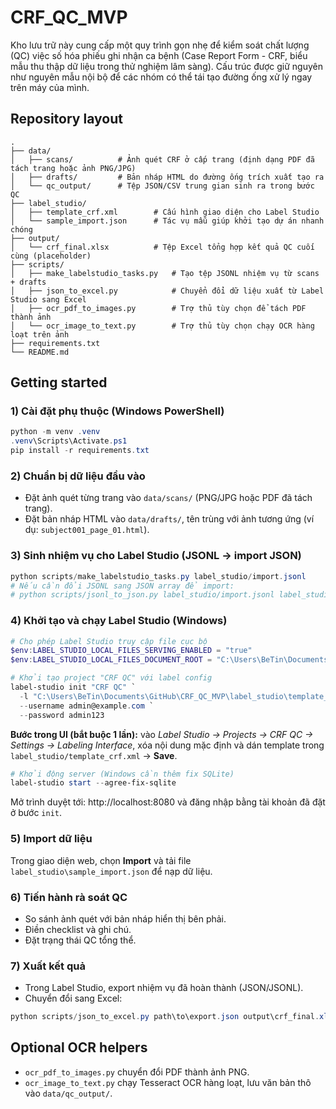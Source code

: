 # CRF_QC_MVP

Kho lưu trữ này cung cấp một quy trình gọn nhẹ để kiểm soát chất lượng (QC) việc số hóa phiếu ghi nhận ca bệnh (Case Report Form - CRF, biểu mẫu thu thập dữ liệu trong thử nghiệm lâm sàng). Cấu trúc được giữ nguyên như nguyên mẫu nội bộ để các nhóm có thể tái tạo đường ống xử lý ngay trên máy của mình.

## Repository layout

```
.
├── data/
│   ├── scans/          # Ảnh quét CRF ở cấp trang (định dạng PDF đã tách trang hoặc ảnh PNG/JPG)
│   ├── drafts/         # Bản nháp HTML do đường ống trích xuất tạo ra
│   └── qc_output/      # Tệp JSON/CSV trung gian sinh ra trong bước QC
├── label_studio/
│   ├── template_crf.xml        # Cấu hình giao diện cho Label Studio
│   └── sample_import.json      # Tác vụ mẫu giúp khởi tạo dự án nhanh chóng
├── output/
│   └── crf_final.xlsx          # Tệp Excel tổng hợp kết quả QC cuối cùng (placeholder)
├── scripts/
│   ├── make_labelstudio_tasks.py   # Tạo tệp JSONL nhiệm vụ từ scans + drafts
│   ├── json_to_excel.py            # Chuyển đổi dữ liệu xuất từ Label Studio sang Excel
│   ├── ocr_pdf_to_images.py        # Trợ thủ tùy chọn để tách PDF thành ảnh
│   └── ocr_image_to_text.py        # Trợ thủ tùy chọn chạy OCR hàng loạt trên ảnh
├── requirements.txt
└── README.md
```

## Getting started

### 1) Cài đặt phụ thuộc (Windows PowerShell)
```powershell
python -m venv .venv
.venv\Scripts\Activate.ps1
pip install -r requirements.txt
```

### 2) Chuẩn bị dữ liệu đầu vào
- Đặt ảnh quét từng trang vào `data/scans/` (PNG/JPG hoặc PDF đã tách trang).
- Đặt bản nháp HTML vào `data/drafts/`, tên trùng với ảnh tương ứng (ví dụ: `subject001_page_01.html`).

### 3) Sinh nhiệm vụ cho Label Studio (JSONL → import JSON)
```powershell
python scripts/make_labelstudio_tasks.py label_studio/import.jsonl
# Nếu cần đổi JSONL sang JSON array để import:
# python scripts/jsonl_to_json.py label_studio/import.jsonl label_studio/sample_import.json
```

### 4) Khởi tạo và chạy Label Studio (Windows)
```powershell
# Cho phép Label Studio truy cập file cục bộ
$env:LABEL_STUDIO_LOCAL_FILES_SERVING_ENABLED = "true"
$env:LABEL_STUDIO_LOCAL_FILES_DOCUMENT_ROOT = "C:\Users\BeTin\Documents\GitHub\CRF_QC_MVP"

# Khởi tạo project "CRF QC" với label config
label-studio init "CRF QC" `
  -l "C:\Users\BeTin\Documents\GitHub\CRF_QC_MVP\label_studio\template_crf.xml" `
  --username admin@example.com `
  --password admin123
```

**Bước trong UI (bắt buộc 1 lần):** vào *Label Studio → Projects → CRF QC → Settings → Labeling Interface*, xóa nội dung mặc định và dán template trong `label_studio/template_crf.xml` → **Save**.

```powershell
# Khởi động server (Windows cần thêm fix SQLite)
label-studio start --agree-fix-sqlite
```
Mở trình duyệt tới: http://localhost:8080 và đăng nhập bằng tài khoản đã đặt ở bước `init`.

### 5) Import dữ liệu
Trong giao diện web, chọn **Import** và tải file `label_studio\sample_import.json` để nạp dữ liệu.

### 6) Tiến hành rà soát QC
- So sánh ảnh quét với bản nháp hiển thị bên phải.
- Điền checklist và ghi chú.
- Đặt trạng thái QC tổng thể.

### 7) Xuất kết quả
- Trong Label Studio, export nhiệm vụ đã hoàn thành (JSON/JSONL).
- Chuyển đổi sang Excel:
```powershell
python scripts/json_to_excel.py path\to\export.json output\crf_final.xlsx
```

## Optional OCR helpers
- `ocr_pdf_to_images.py` chuyển đổi PDF thành ảnh PNG.
- `ocr_image_to_text.py` chạy Tesseract OCR hàng loạt, lưu văn bản thô vào `data/qc_output/`.
